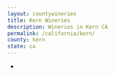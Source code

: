 ```yaml
---
layout: countywineries
title: Kern Wineries
description: Wineries in Kern CA
permalink: /california/kern/
county: kern
state: ca
---
```

-
